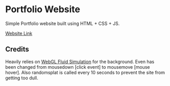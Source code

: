 # Portfolio Website
Simple Portfolio website built using HTML + CSS + JS.

[Website Link](https://akhileshadithya.github.io)

## Credits

Heavily relies on [WebGL Fluid Simulation](https://paveldogreat.github.io/WebGL-Fluid-Simulation/) for the background. Even has been changed from mousedown [click event] to mousemove [mouse hover]. Also randomsplat is called every 10 seconds to prevent the site from getting too dull.